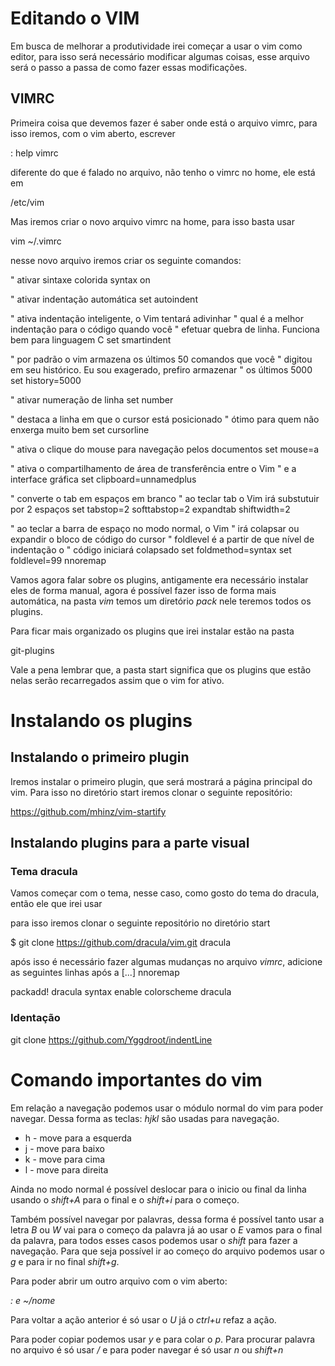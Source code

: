 # Editando o VIM
Em busca de melhorar a produtividade irei começar a usar o vim como editor,
para isso será necessário modificar algumas coisas, esse arquivo será o 
passo a passa de como fazer essas modificações.

## VIMRC

Primeira coisa que devemos fazer é saber onde está o arquivo vimrc, para isso
iremos, com o vim aberto, escrever

: help vimrc

diferente do que é falado no arquivo, não tenho o vimrc no home, ele está em

/etc/vim

Mas iremos criar o novo arquivo vimrc na home, para isso basta usar 

vim ~/.vimrc

nesse novo arquivo iremos criar os seguinte comandos:

" ativar sintaxe colorida
syntax on

" ativar indentação automática
set autoindent

" ativa indentação inteligente, o Vim tentará adivinhar
" qual é a melhor indentação para o código quando você
" efetuar quebra de linha. Funciona bem para linguagem C
set smartindent

" por padrão o vim armazena os últimos 50 comandos que você
" digitou em seu histórico. Eu sou exagerado, prefiro armazenar
" os últimos 5000
set history=5000

" ativar numeração de linha
set number

" destaca a linha em que o cursor está posicionado
" ótimo para quem não enxerga muito bem
set cursorline

" ativa o clique do mouse para navegação pelos documentos
set mouse=a

" ativa o compartilhamento de área de transferência entre o Vim
" e a interface gráfica
set clipboard=unnamedplus

" converte o tab em espaços em branco
" ao teclar tab o Vim irá substutuir por 2 espaços
set tabstop=2 softtabstop=2 expandtab shiftwidth=2

" ao teclar a barra de espaço no modo normal, o Vim
" irá colapsar ou expandir o bloco de código do cursor
" foldlevel é a partir de que nível de indentação o
" código iniciará colapsado
set foldmethod=syntax
set foldlevel=99
nnoremap <space>


Vamos agora falar sobre os plugins, antigamente era necessário instalar eles
de forma manual, agora é possível fazer isso de forma mais automática,
na pasta *vim* temos um diretório *pack* nele teremos todos os plugins. 

Para ficar mais organizado os plugins que irei instalar estão na pasta 

git-plugins

Vale a pena lembrar que, a pasta start significa que os plugins que estão nelas
serão recarregados assim que o vim for ativo.

# Instalando os plugins

## Instalando o primeiro plugin
Iremos instalar o primeiro plugin, que será mostrará a página principal do vim.
Para isso no diretório start iremos clonar o seguinte repositório:

https://github.com/mhinz/vim-startify

## Instalando plugins para a parte visual

### Tema dracula
Vamos começar com o tema, nesse caso, como gosto do tema do dracula, então ele que irei usar

para isso iremos clonar o seguinte repositório no diretório start

$ git clone https://github.com/dracula/vim.git dracula

após isso é necessário fazer algumas mudanças no arquivo *vimrc*, adicione as
seguintes linhas após a 
[...] 
nnoremap <space>

packadd! dracula
syntax enable
colorscheme dracula

### Identação

git clone https://github.com/Yggdroot/indentLine


# Comando importantes do vim

Em relação a navegação podemos usar o módulo normal do vim para poder navegar.
Dessa forma as teclas: *hjkl* são usadas para navegação.
 * h - move para a esquerda
 * j - move para baixo
 * k - move para cima
 * l - move para direita
 
 Ainda no modo normal é possível deslocar para o inicio ou final da linha usando
 o *shift+A* para o final e o *shift+i* para o começo.

 Também possível navegar por palavras, dessa forma é possível tanto usar a letra *B* ou *W* vai para o começo da palavra
 já ao usar o *E* vamos para o final da palavra, para todos esses casos podemos usar o *shift* para fazer a navegação.
Para que seja possível ir ao começo do arquivo podemos usar o *g* e para ir no final *shift+g*.

Para poder abrir um outro arquivo com o vim aberto:

*: e ~/nome*

Para voltar a ação anterior é só usar o *U* já o *ctrl+u* refaz a ação.

Para poder copiar podemos usar *y* e para colar o *p*. 
Para procurar palavra no arquivo é só usar */* e para poder navegar é só usar *n*
ou *shift+n* 

